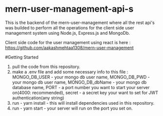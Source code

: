 # mern-user-management-api-s
This is the backend of the mern-user-management where all the rest api's was builded to perform all the operations for the client side user management system using Node.js, Express.js and MongoDb.

Client side code for the user management using react is here : https://github.com/aakashmehtaa1308/mern-user-management

#Getting Started

1. pull the code from this repository.
2. make a .env file and add some necessary info to this file : MONGO_DB_USER - your mongo db user name, MONGO_DB_PWD - your mongo db user name, MONGO_DB_dbName - your mongo db database name, PORT - a port number you want to start your server on(4000: recommended), secret - a secret key your want to set for JWT authentication(any string)
3. run - yarn install - this will install dependencies used in this repository.
4. run - yarn start - your server will run on the port you set on.
